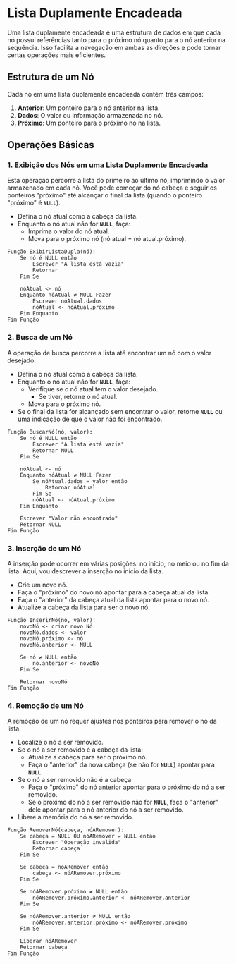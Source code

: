 # Lista Duplamente Encadeada

Uma lista duplamente encadeada é uma estrutura de dados em que cada nó possui referências tanto para o próximo nó quanto para o nó anterior na sequência. Isso facilita a navegação em ambas as direções e pode tornar certas operações mais eficientes.

## **Estrutura de um Nó**

Cada nó em uma lista duplamente encadeada contém três campos:

1. **Anterior**: Um ponteiro para o nó anterior na lista.
2. **Dados**: O valor ou informação armazenada no nó.
3. **Próximo**: Um ponteiro para o próximo nó na lista.

## **Operações Básicas**

### **1. Exibição dos Nós em uma Lista Duplamente Encadeada**

Esta operação percorre a lista do primeiro ao último nó, imprimindo o valor armazenado em cada nó. Você pode começar do nó cabeça e seguir os ponteiros "próximo" até alcançar o final da lista (quando o ponteiro "próximo" é **`NULL`**).

- Defina o nó atual como a cabeça da lista.
- Enquanto o nó atual não for **`NULL`**, faça:
    - Imprima o valor do nó atual.
    - Mova para o próximo nó (nó atual = nó atual.próximo).

```
Função ExibirListaDupla(nó):
    Se nó é NULL então
        Escrever "A lista está vazia"
        Retornar
    Fim Se

    nóAtual <- nó
    Enquanto nóAtual ≠ NULL Fazer
        Escrever nóAtual.dados
        nóAtual <- nóAtual.próximo
    Fim Enquanto
Fim Função
```

### **2. Busca de um Nó**

A operação de busca percorre a lista até encontrar um nó com o valor desejado.

- Defina o nó atual como a cabeça da lista.
- Enquanto o nó atual não for **`NULL`**, faça:
    - Verifique se o nó atual tem o valor desejado.
        - Se tiver, retorne o nó atual.
    - Mova para o próximo nó.
- Se o final da lista for alcançado sem encontrar o valor, retorne **`NULL`** ou uma indicação de que o valor não foi encontrado.

```
Função BuscarNó(nó, valor):
    Se nó é NULL então
        Escrever "A lista está vazia"
        Retornar NULL
    Fim Se

    nóAtual <- nó
    Enquanto nóAtual ≠ NULL Fazer
        Se nóAtual.dados = valor então
            Retornar nóAtual
        Fim Se
        nóAtual <- nóAtual.próximo
    Fim Enquanto

    Escrever "Valor não encontrado"
    Retornar NULL
Fim Função
```

### **3. Inserção de um Nó**

A inserção pode ocorrer em várias posições: no início, no meio ou no fim da lista. Aqui, vou descrever a inserção no início da lista.

- Crie um novo nó.
- Faça o "próximo" do novo nó apontar para a cabeça atual da lista.
- Faça o "anterior" da cabeça atual da lista apontar para o novo nó.
- Atualize a cabeça da lista para ser o novo nó.

```
Função InserirNó(nó, valor):
    novoNó <- criar novo Nó
    novoNó.dados <- valor
    novoNó.próximo <- nó
    novoNó.anterior <- NULL
    
    Se nó ≠ NULL então
        nó.anterior <- novoNó
    Fim Se

    Retornar novoNó
Fim Função
```

### **4. Remoção de um Nó**

A remoção de um nó requer ajustes nos ponteiros para remover o nó da lista.

- Localize o nó a ser removido.
- Se o nó a ser removido é a cabeça da lista:
    - Atualize a cabeça para ser o próximo nó.
    - Faça o "anterior" da nova cabeça (se não for **`NULL`**) apontar para **`NULL`**.
- Se o nó a ser removido não é a cabeça:
    - Faça o "próximo" do nó anterior apontar para o próximo do nó a ser removido.
    - Se o próximo do nó a ser removido não for **`NULL`**, faça o "anterior" dele apontar para o nó anterior do nó a ser removido.
- Libere a memória do nó a ser removido.

```
Função RemoverNó(cabeça, nóARemover):
    Se cabeça = NULL OU nóARemover = NULL então
        Escrever "Operação inválida"
        Retornar cabeça
    Fim Se

    Se cabeça = nóARemover então
        cabeça <- nóARemover.próximo
    Fim Se

    Se nóARemover.próximo ≠ NULL então
        nóARemover.próximo.anterior <- nóARemover.anterior
    Fim Se

    Se nóARemover.anterior ≠ NULL então
        nóARemover.anterior.próximo <- nóARemover.próximo
    Fim Se

    Liberar nóARemover
    Retornar cabeça
Fim Função
```
